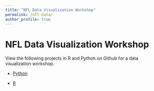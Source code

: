 ```yaml
---
title: "NFL Data Visualization Workshop"
permalink: /nfl-data/
author_profile: true
---
```


# NFL Data Visualization Workshop

 View the following projects in R and Python on Github for a data visualization workshop.

 * [Python](https://github.com/lukelwelsh/sports_data_guide/blob/main/Football/Python/nfl-workshop-big-data-2024/animating-nfl-big-data.ipynb)

 * [R](https://github.com/lukelwelsh/sports_data_guide/blob/main/Football/R/nfl-animation.Rmd)